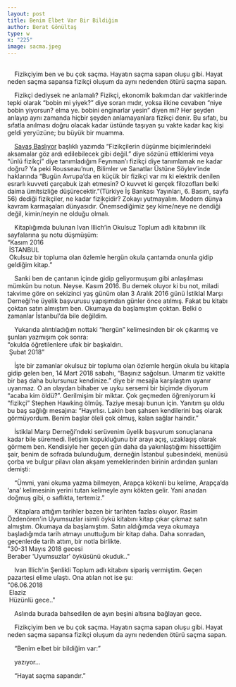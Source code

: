 ```yaml
---
layout: post
title: Benim Elbet Var Bir Bildiğim
author: Berat Gönültaş
type: w
x: "225"
image: sacma.jpeg
---
```

<br/>
&nbsp;&nbsp;&nbsp;&nbsp;Fizikçiyim ben ve bu çok saçma. Hayatın saçma sapan oluşu gibi. Hayat neden saçma sapansa fizikçi oluşum da aynı nedenden ötürü saçma sapan.

&nbsp;&nbsp;&nbsp;&nbsp;Fizikçi dediysek ne anlamalı? Fizikçi, ekonomik bakımdan dar vakitlerinde tepki olarak “bobin mi yiyek?” diye soran mıdır, yoksa ilkine cevaben “niye bobin yiyorsun? elma ye. bobini enginarlar yesin” diyen mi? Her şeyden anlayıp aynı zamanda hiçbir şeyden anlamayanlara fizikçi denir. Bu sıfatı, bu sıfatla anılması doğru olacak kadar üstünde taşıyan şu vakte kadar kaç kişi geldi yeryüzüne; bu büyük bir muamma.

&nbsp;&nbsp;&nbsp;&nbsp;<a href="http://www.ceriha.com/2018/05/26/savas-basliyor.html" target="_blank">Savaş Başlıyor</a> başlıklı yazımda “Fizikçilerin düşünme biçimlerindeki aksamalar göz ardı edilebilecek gibi değil.” diye sözünü ettiklerimi veya “ünlü fizikçi” diye tanımladığım Feynman’ı fizikçi diye tanımlamak ne kadar doğru? Ya peki Rousseau’nun, Bilimler ve Sanatlar Üstüne Söylev’inde haklarında “Bugün Avrupa’da en küçük bir fizikçi var mı ki elektrik denilen esrarlı kuvveti çarçabuk izah etmesin? O kuvvet ki gerçek filozofları belki daima ümitsizliğe düşürecektir.”(Türkiye İş Bankası Yayınları, 6. Basım, sayfa 56) dediği fizikçiler, ne kadar fizikçidir? Zokayı yutmayalım. Modern dünya kavram karmaşaları dünyasıdır. Önemsediğimiz şey kime/neye ne dendiği değil, kimin/neyin ne olduğu olmalı.

&nbsp;&nbsp;&nbsp;&nbsp;Kitaplığımda bulunan Ivan Illich’in Okulsuz Toplum adlı kitabının ilk sayfalarına şu notu düşmüşüm:  
“Kasım 2016  
&nbsp;İSTANBUL  
&nbsp;Okulsuz bir topluma olan özlemle hergün okula çantamda onunla gidip geldiğim kitap.”

&nbsp;&nbsp;&nbsp;&nbsp;Sanki ben de çantanın içinde gidip geliyormuşum gibi anlaşılması mümkün bu notun. Neyse. Kasım 2016. Bu demek oluyor ki bu not, miladi takvime göre on sekizinci yaş günüm olan 3 Aralık 2016 günü İstiklal Marşı Derneği’ne üyelik başvurusu yapışımdan günler önce atılmış. Fakat bu kitabı çoktan satın almıştım ben. Okumaya da başlamıştım çoktan. Belki o zamanlar İstanbul’da bile değildim.

&nbsp;&nbsp;&nbsp;&nbsp;Yukarıda alıntıladığım nottaki “hergün” kelimesinden bir ok çıkarmış ve şunları yazmışım çok sonra:  
“okulda öğretilenlere ufak bir başkaldırı.  
&nbsp;Şubat 2018”

&nbsp;&nbsp;&nbsp;&nbsp;İşte bir zamanlar okulsuz bir topluma olan özlemle hergün okula bu kitapla gidip gelen ben, 14 Mart 2018 sabahı, “Başınız sağolsun. Umarım tiz vakitte bir baş daha bulursunuz kendinize.” diye bir mesajla karşılaştım uyanır uyanmaz. O an olaydan bihaber ve uyku sersemi bir biçimde diyorum “acaba kim öldü?”. Gerilmişim bir miktar. Çok geçmeden öğreniyorum ki “fizikçi” Stephen Hawking ölmüş. Taziye mesajı bunun için. Yanıtım şu oldu bu baş sağlığı mesajına: “Hayırlısı. Lakin ben şahsen kendilerini baş olarak görmüyordum. Benim başlar öleli çok olmuş, kalan sağlar haindir.”

&nbsp;&nbsp;&nbsp;&nbsp;İstiklal Marşı Derneği’ndeki serüvenim üyelik başvurum sonuçlanana kadar bile süremedi. İletişim kopukluğunu bir arayı açış, uzaklaşış olarak görmem ben. Kendisiyle her geçen gün daha da yakınlaştığımı hissettiğim şair, benim de sofrada bulunduğum, derneğin İstanbul şubesindeki, menüsü çorba ve bulgur pilavı olan akşam yemeklerinden birinin ardından şunları demişti:

&nbsp;&nbsp;&nbsp;&nbsp;“Ümmi, yani okuma yazma bilmeyen, Arapça kökenli bu kelime, Arapça’da ‘ana’ kelimesinin yerini tutan kelimeyle aynı kökten gelir. Yani anadan doğmuş gibi, o saflıkta, tertemiz.”

&nbsp;&nbsp;&nbsp;&nbsp;Kitaplara attığım tarihler bazen bir tarihten fazlası oluyor. Rasim Özdenören'in Uyumsuzlar isimli öykü kitabını kitap çıkar çıkmaz satın almıştım. Okumaya da başlamıştım. Satın aldığımda veya okumaya başladığımda tarih atmayı unuttuğum bir kitap daha. Daha sonradan, geçenlerde tarih attım, bir notla birlikte.  
"30-31 Mayıs 2018 gecesi  
Beraber 'Uyumsuzlar' öyküsünü okuduk.."

&nbsp;&nbsp;&nbsp;&nbsp;Ivan Illich'in Şenlikli Toplum adlı kitabını sipariş vermiştim. Geçen pazartesi elime ulaştı. Ona atılan not ise şu:  
"06.06.2018  
&nbsp;Elaziz  
&nbsp;Hüzünlü gece.."

&nbsp;&nbsp;&nbsp;&nbsp;Aslında burada bahsedilen de ayın beşini altısına bağlayan gece.

&nbsp;&nbsp;&nbsp;&nbsp;Fizikçiyim ben ve bu çok saçma. Hayatın saçma sapan oluşu gibi. Hayat neden saçma sapansa fizikçi oluşum da aynı nedenden ötürü saçma sapan.

&nbsp;&nbsp;&nbsp;&nbsp;“Benim elbet bir bildiğim var:”

&nbsp;&nbsp;&nbsp;&nbsp;yazıyor...

&nbsp;&nbsp;&nbsp;&nbsp;“Hayat saçma sapandır.”
